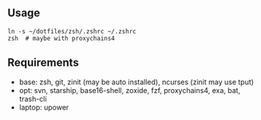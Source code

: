 ## Usage

```
ln -s ~/dotfiles/zsh/.zshrc ~/.zshrc
zsh  # maybe with proxychains4
```

## Requirements

- base: zsh, git, zinit (may be auto installed), ncurses (zinit may use tput)
- opt: svn, starship, base16-shell, zoxide, fzf, proxychains4, exa, bat, trash-cli
- laptop: upower
